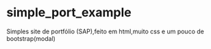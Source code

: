 # simple_port_example
Simples site de portfólio (SAP),feito em html,muito css e um pouco de bootstrap(modal)
